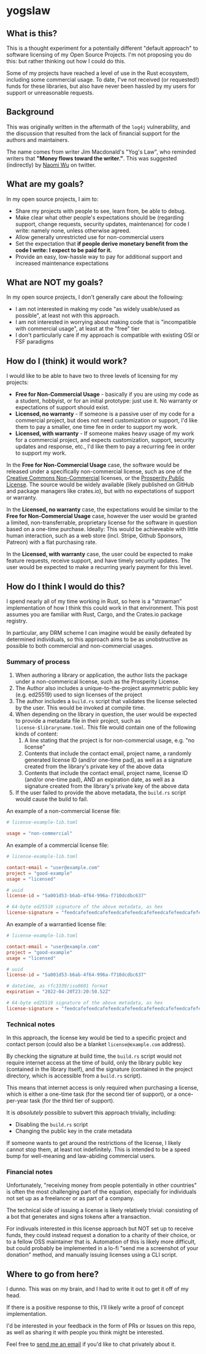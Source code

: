 # yogslaw

## What is this?

This is a thought experiment for a potentially different "default approach" to software licensing of my Open Source Projects. I'm not proposing you do this: but rather thinking out how I could do this.

Some of my projects have reached a level of use in the Rust ecosystem, including some commercial usage. To date, I've not received (or requested!) funds for these libraries, but also have never been hassled by my users for support or unreasonable requests.

## Background

This was originally written in the aftermath of the `log4j` vulnerability, and the discussion that resulted from the lack of financial support for the authors and maintainers.

The name comes from writer Jim Macdonald's "Yog's Law", who reminded writers that **"Money flows toward the writer."**. This was suggested (indirectly) by [Naomi Wu](https://twitter.com/RealSexyCyborg/status/1470044032290402307) on twitter.

## What are my goals?

In my open source projects, I aim to:

* Share my projects with people to see, learn from, be able to debug.
* Make clear what other people's expectations should be (regarding support, change requests, security updates, maintenance) for code I write: namely none, unless otherwise agreed.
* Allow generally unrestricted use for non-commercial users
* Set the expectation that **if people derive monetary benefit from the code I write: I expect to be paid for it.**
* Provide an easy, low-hassle way to pay for additional support and increased maintenance expectations

## What are **NOT** my goals?

In my open source projects, I don't generally care about the following:

* I am not interested in making my code "as widely usable/used as possible", at least not with this approach.
* I am not interested in worrying about making code that is "incompatible with commercial usage", at least at the "free" tier
* I don't particularly care if my approach is compatible with existing OSI or FSF paradigms

## How do I (think) it would work?

I would like to be able to have two to three levels of licensing for my projects:

* **Free for Non-Commercial Usage** - basically if you are using my code as a student, hobbyist, or for an initial prototype: just use it. No warranty or expectations of support should exist.
* **Licensed, no warranty** - If someone is a passive user of my code for a commercial project, but does not need customization or support, I'd like them to pay a smaller, one time fee in order to support my work.
* **Licensed, with warranty** - If someone makes heavy usage of my work for a commercial project, and expects customization, support, security updates and response, etc., I'd like them to pay a recurring fee in order to support my work.

In the **Free for Non-Commercial Usage** case, the software would be released under a specifically non-commercial license, such as one of the [Creative Commons Non-Commercial](https://creativecommons.org/licenses/by-nc-sa/4.0/) licenses, or the [Prosperity Public License](https://prosperitylicense.com/). The source would be widely available (likely published on GitHub and package managers like crates.io), but with no expectations of support or warranty.

In the **Licensed, no warranty** case, the expectations would be similar to the **Free for Non-Commercial Usage** case, however the user would be granted a limited, non-transferrable, proprietary license for the software in question based on a one-time purchase. Ideally: This would be achieveable with little human interaction, such as a web store (incl. Stripe, Github Sponsors, Patreon) with a flat purchasing rate.

In the **Licensed, with warranty** case, the user could be expected to make feature requests, receive support, and have timely security updates. The user would be expected to make a recurring yearly payment for this level.

## How do I think I would do this?

I spend nearly all of my time working in Rust, so here is a "strawman" implementation of how I think this could work in that environment. This post assumes you are familiar with Rust, Cargo, and the Crates.io package registry.

In particular, any DRM scheme I can imagine would be easily defeated by determined individuals, so this approach aims to be as unobstructive as possible to both commercial and non-commercial usages.

### Summary of process

1. When authoring a library or application, the author lists the package under a non-commerical license, such as the Prosperity License.
2. The Author also includes a unique-to-the-project asymmetric public key (e.g. ed25519) used to sign licenses of the project
3. The author includes a `build.rs` script that validates the license selected by the user. This would be invoked at compile time.
4. When depending on the library in question, the user would be expected to provide a metadata file in their project, such as `license-$libraryname.toml`. This file would contain one of the following kinds of content:
    1. A line stating that the project is for non-commercial usage, e.g. "no license"
    2. Contents that include the contact email, project name, a randomly generated license ID (and/or one-time pad), as well as a signature created from the library's private key of the above data
    3. Contents that include the contact email, project name, license ID (and/or one-time pad), AND an expiration date, as well as a signature created from the library's private key of the above data
5. If the user failed to provide the above metadata, the `build.rs` script would cause the build to fail.

An example of a non-commercial license file:

```toml
# license-example-lib.toml

usage = "non-commercial"
```

An example of a commercial license file:

```toml
# license-example-lib.toml

contact-email = "user@example.com"
project = "good-example"
usage = "licensed"

# uuid
license-id = "5a001d53-b6ab-4f64-996a-f710dcdbc637"

# 64-byte ed25519 signature of the above metadata, as hex
license-signature = "feedcafefeedcafefeedcafefeedcafefeedcafefeedcafefeedcafefeedcafefeedcafefeedcafefeedcafefeedcafefeedcafefeedcafefeedcafefeedcafe"
```

An example of a warrantied license file:

```toml
# license-example-lib.toml

contact-email = "user@example.com"
project = "good-example"
usage = "licensed"

# uuid
license-id = "5a001d53-b6ab-4f64-996a-f710dcdbc637"

# datetime, as rfc3339/iso8601 format
expiration = "2022-04-20T23:20:50.52Z"

# 64-byte ed25519 signature of the above metadata, as hex
license-signature = "feedcafefeedcafefeedcafefeedcafefeedcafefeedcafefeedcafefeedcafefeedcafefeedcafefeedcafefeedcafefeedcafefeedcafefeedcafefeedcafe"
```

### Technical notes

In this approach, the license key would be tied to a specific project and contact person (could also be a blanket `license@example.com` address).

By checking the signature at build time, the `build.rs` script would not require internet access at the time of build, only the library public key (contained in the library itself), and the signature (contained in the project directory, which is accessible from a `build.rs` script).

This means that internet access is only required when purchasing a license, which is either a one-time task (for the second tier of support), or a once-per-year task (for the third tier of support).

It is *absolutely* possible to subvert this approach trivially, including:

* Disabling the `build.rs` script
* Changing the public key in the crate metadata

If someone wants to get around the restrictions of the license, I likely cannot stop them, at least not indefinitely. This is intended to be a speed bump for well-meaning and law-abiding commercial users.

### Financial notes

Unfortunately, "receiving money from people potentially in other countries" is often the most challenging part of the equation, especially for individuals not set up as a freelancer or as part of a company.

The technical side of issuing a license is likely relatively trivial: consisting of a bot that generates and signs tokens after a transaction.

For indivuals interested in this license approach but NOT set up to receive funds, they could instead request a donation to a charity of their choice, or to a fellow OSS maintainer that is. Automation of this is likely more difficult, but could probably be implemented in a lo-fi "send me a screenshot of your donation" method, and manually issuing licenses using a CLI script.

## Where to go from here?

I dunno. This was on my brain, and I had to write it out to get it off of my head.

If there is a positive response to this, I'll likely write a proof of concept implementation.

I'd be interested in your feedback in the form of PRs or Issues on this repo, as well as sharing it with people you think might be interested.

Feel free to [send me an email](james@onevariable.com) if you'd like to chat privately about it.
